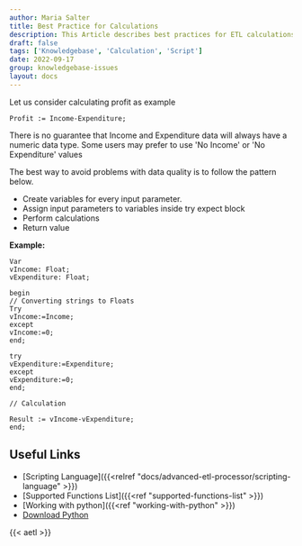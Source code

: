 ```yaml
---
author: Maria Salter
title: Best Practice for Calculations
description: This Article describes best practices for ETL calculations
draft: false
tags: ['Knowledgebase', 'Calculation', 'Script']
date: 2022-09-17
group: knowledgebase-issues
layout: docs
---
```


Let us consider calculating profit as example

```
Profit := Income-Expenditure;
```

There is no guarantee that Income and Expenditure data will always have a numeric data type.
Some users may prefer to use 'No Income' or 'No Expenditure' values

The best way to avoid problems with data quality is to follow the pattern below.

- Create variables for every input parameter.
- Assign input parameters to variables inside try expect block
- Perform calculations
- Return value

**Example:**

```
Var
vIncome: Float;
vExpenditure: Float;

begin
// Converting strings to Floats
Try
vIncome:=Income;
except
vIncome:=0;
end;

try
vExpenditure:=Expenditure;
except
vExpenditure:=0;
end;

// Calculation

Result := vIncome-vExpenditure;
end;

```

## Useful Links

- [Scripting Language]({{<relref "docs/advanced-etl-processor/scripting-language" >}})
- [Supported Functions List]({{<ref "supported-functions-list" >}})
- [Working with python]({{<ref "working-with-python" >}})
- [Download Python](https://www.python.org/downloads)

{{< aetl >}}
